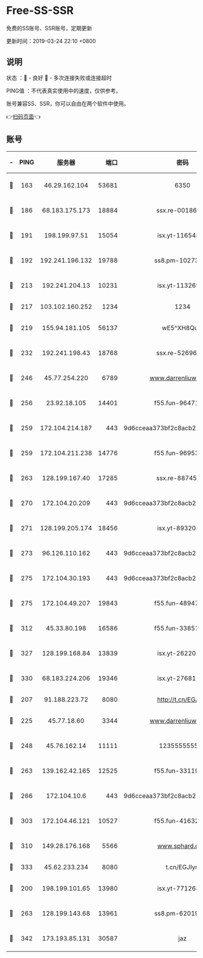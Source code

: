 # Free-SS-SSR

免费的SS账号、SSR账号，定期更新

更新时间：2019-03-24 22:10 +0800

## 说明

状态     ：🙂 - 良好 🙁 - 多次连接失败或连接超时

PING值   ：不代表真实使用中的速度，仅供参考。

账号兼容SS、SSR，你可以自由在两个软件中使用。

👉[扫码页面](https://liesauer.github.io/Free-SS-SSR/)👈

## 账号

|-|PING|服务器|端口|密码|加密方式|区域|
|:----:|:----:|:-----:|-----:|:----:|:----:|:----:|
|🙂|163|46.29.162.104|53681|6350|aes-128-ctr|RU|
|🙂|186|68.183.175.173|18884|ssx.re-00186706|aes-256-cfb|US|
|🙂|191|198.199.97.51|15054|isx.yt-11654879|aes-256-cfb|US|
|🙂|192|192.241.196.132|19788|ss8.pm-10273519|aes-256-cfb|US|
|🙂|213|192.241.204.13|10231|isx.yt-11326913|aes-256-cfb|US|
|🙂|217|103.102.160.252|1234|1234|rc4-md5|JP|
|🙂|219|155.94.181.105|56137|wE5^XH8Quw|aes-256-cfb|US|
|🙂|232|192.241.198.43|18768|ssx.re-52696687|aes-256-cfb|US|
|🙂|246|45.77.254.220|6789|www.darrenliuwei.com|aes-256-cfb|SG|
|🙂|256|23.92.18.105|14401|f55.fun-96471682|aes-256-cfb|US|
|🙂|259|172.104.214.187|443|9d6cceaa373bf2c8acb22e60b6a58be6|aes-256-cfb|US|
|🙂|259|172.104.211.238|14776|f55.fun-96953880|aes-256-cfb|US|
|🙂|263|128.199.167.40|17285|ssx.re-88745830|aes-256-cfb|SG|
|🙂|270|172.104.20.209|443|9d6cceaa373bf2c8acb22e60b6a58be6|aes-256-cfb|US|
|🙂|271|128.199.205.174|18456|isx.yt-89320378|aes-256-cfb|SG|
|🙂|273|96.126.110.162|443|9d6cceaa373bf2c8acb22e60b6a58be6|aes-256-cfb|US|
|🙂|275|172.104.30.193|443|9d6cceaa373bf2c8acb22e60b6a58be6|aes-256-cfb|US|
|🙂|275|172.104.49.207|19843|f55.fun-48947292|aes-256-cfb|SG|
|🙂|312|45.33.80.198|16586|f55.fun-33851911|aes-256-cfb|US|
|🙂|327|128.199.168.84|13839|isx.yt-26220217|aes-256-cfb|SG|
|🙂|330|68.183.224.206|19346|isx.yt-27681130|aes-256-cfb|SG|
|🙂|207|91.188.223.72|8080|http://t.cn/EGJIyrl|rc4-md5|RU|
|🙂|225|45.77.18.60|3344|www.darrenliuwei.com|aes-256-cfb|JP|
|🙂|248|45.76.162.14|11111|123555555555|aes-256-cfb|SG|
|🙂|263|139.162.42.165|12525|f55.fun-33119577|aes-256-cfb|SG|
|🙂|266|172.104.10.6|443|9d6cceaa373bf2c8acb22e60b6a58be6|aes-256-cfb|US|
|🙂|303|172.104.46.121|10527|f55.fun-41632865|aes-256-cfb|SG|
|🙂|310|149.28.176.168|5566|www.sphard.com|aes-256-cfb|AU|
|🙂|333|45.62.233.234|8080|t.cn/EGJIyrl|rc4-md5|CA|
|🙁|200|198.199.101.65|13980|isx.yt-77126897|aes-256-cfb|US|
|🙁|263|128.199.143.68|13961|ss8.pm-62019170|aes-256-cfb|SG|
|🙁|342|173.193.85.131|30587|jaz|aes-256-cfb|US|
